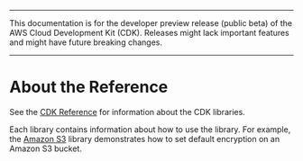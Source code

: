 --------

This documentation is for the developer preview release \(public beta\) of the AWS Cloud Development Kit \(CDK\)\. Releases might lack important features and might have future breaking changes\.

--------

# About the Reference<a name="reference"></a>

See the [CDK Reference](https://awslabs.github.io/aws-cdk/) for information about the CDK libraries\.

Each library contains information about how to use the library\. For example, the [Amazon S3](https://awslabs.github.io/aws-cdk/refs/_aws-cdk_aws-s3.html) library demonstrates how to set default encryption on an Amazon S3 bucket\.